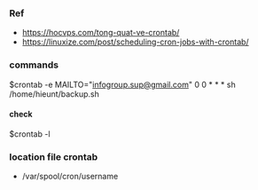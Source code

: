### Ref
- https://hocvps.com/tong-quat-ve-crontab/
- https://linuxize.com/post/scheduling-cron-jobs-with-crontab/

### commands
$crontab -e
  MAILTO="infogroup.sup@gmail.com"
  0 0 * * * sh /home/hieunt/backup.sh

#### check
$crontab -l

### location file crontab
- /var/spool/cron/username